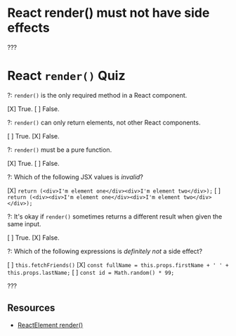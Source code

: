 # React render() must not have side effects

???

# React `render()` Quiz

?: `render()` is the only required method in a React component.

[X] True.
[ ] False.

?: `render()` can only return elements, not other React components.

[ ] True.
[X] False.

?: `render()` must be a pure function.

[X] True.
[ ] False.

?: Which of the following JSX values is _invalid_?

[X] `return (<div>I'm element one</div><div>I'm element two</div>);`
[ ] `return (<div><div>I'm element one</div><div>I'm element two</div></div>);`

?: It's okay if `render()` sometimes returns a different result when given the same input.

[ ] True.
[X] False.

?: Which of the following expressions is _definitely not_ a side effect?

[ ] `this.fetchFriends()`
[X] `const fullName = this.props.firstName + ' ' + this.props.lastName;`
[ ] `const id = Math.random() * 99;`

???

## Resources
- [ReactElement render()](https://facebook.github.io/react/docs/component-specs.html#render)

